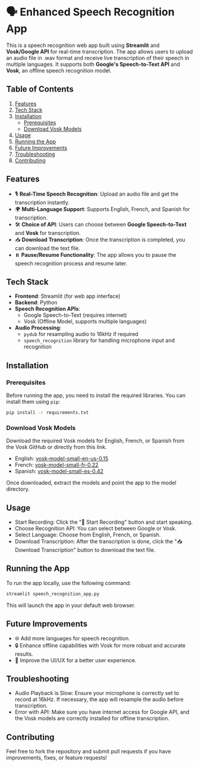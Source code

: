 # 🗣️ Enhanced Speech Recognition App

This is a speech recognition web app built using **Streamlit** and **Vosk/Google API** for real-time transcription. The app allows users to upload an audio file in .wav format and receive live transcription of their speech in multiple languages. It supports both **Google's Speech-to-Text API** and **Vosk**, an offline speech recognition model.

## Table of Contents
1. [Features](#features)
2. [Tech Stack](#tech-stack)
3. [Installation](#installation)
    - [Prerequisites](#prerequisites)
    - [Download Vosk Models](#download-vosk-models)
4. [Usage](#usage)
5. [Running the App](#running-the-app)
6. [Future Improvements](#future-improvements)
7. [Troubleshooting](#troubleshooting)
8. [Contributing](#contributing)

## Features
- 🎙️ **Real-Time Speech Recognition**: Upload an audio file and get the transcription instantly.
- 🌍 **Multi-Language Support**: Supports English, French, and Spanish for transcription.
- 🛠️ **Choice of API**: Users can choose between **Google Speech-to-Text** and **Vosk** for transcription.
- 📥 **Download Transcription**: Once the transcription is completed, you can download the text file.
- ⏸️ **Pause/Resume Functionality**: The app allows you to pause the speech recognition process and resume later.

## Tech Stack
- **Frontend**: Streamlit (for web app interface)
- **Backend**: Python
- **Speech Recognition APIs**: 
  - Google Speech-to-Text (requires internet)
  - Vosk (Offline Model, supports multiple languages)
- **Audio Processing**: 
  - `pydub` for resampling audio to 16kHz if required
  - `speech_recognition` library for handling microphone input and recognition

## Installation

### Prerequisites
Before running the app, you need to install the required libraries. You can install them using `pip`:

```bash
pip install -r requirements.txt
```
### Download Vosk Models
Download the required Vosk models for English, French, or Spanish from the Vosk GitHub or directly from this link.

- English: [vosk-model-small-en-us-0.15](https://alphacephei.com/vosk/models/vosk-model-small-en-us-0.15.zip)
- French: [vosk-model-small-fr-0.22](https://alphacephei.com/vosk/models/vosk-model-small-fr-0.22.zip)
- Spanish: [vosk-model-small-es-0.42](https://alphacephei.com/vosk/models/vosk-model-small-es-0.42.zip)
  
Once downloaded, extract the models and point the app to the model directory.

## Usage
- Start Recording: Click the "🎤 Start Recording" button and start speaking.
- Choose Recognition API: You can select between Google or Vosk.
- Select Language: Choose from English, French, or Spanish.
- Download Transcription: After the transcription is done, click the "📥 Download Transcription" button to download the text file.

## Running the App
To run the app locally, use the following command:
```bash
streamlit speech_recognition_app.py
```
This will launch the app in your default web browser.

## Future Improvements
- 🌐 Add more languages for speech recognition.
- 🔒 Enhance offline capabilities with Vosk for more robust and accurate results.
- 🎨 Improve the UI/UX for a better user experience.

## Troubleshooting
- Audio Playback is Slow: Ensure your microphone is correctly set to record at 16kHz. If necessary, the app will resample the audio before transcription.
- Error with API: Make sure you have internet access for Google API, and the Vosk models are correctly installed for offline transcription.

## Contributing
Feel free to fork the repository and submit pull requests if you have improvements, fixes, or feature requests!




